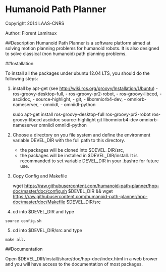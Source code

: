 #  Humanoid Path Planner

Copyright 2014 LAAS-CNRS

Author: Florent Lamiraux

##Description
Humanoid Path Planner is a software platform aimed at solving motion planning
problems for humanoid robots. It is also designed to solve classical (non
humanoid) path planning problems.

##Installation

To install all the packages under ubuntu 12.04 LTS, you should do the following
steps:

  1. install by apt-get (see http://wiki.ros.org/groovy/Installation/Ubuntu)
    - ros-groovy-desktop-full,
    - ros-groovy-pr2-robot,
    - ros-groovy-libccd,
    - asciidoc,
    - source-highlight,
    - git,
    - libomniorb4-dev,
    - omniorb-nameserver,
    - omniidl,
    - omniidl-python


        sudo apt-get install ros-groovy-desktop-full ros-groovy-pr2-robot ros-groovy-libccd asciidoc source-highlight git libomniorb4-dev omniorb-nameserver omniidl omniidl-python

  2. Choose a directory on you file system and define the environment
     variable DEVEL_DIR with the full path to this directory.
     - the packages will be cloned into $DEVEL_DIR/src,
     - the packages will be installed in $DEVEL_DIR/install.
     It is recommanded to set variable DEVEL_DIR in your .bashrc for future use.

  3. Copy Config and Makefile
        
        wget https://raw.githubusercontent.com/humanoid-path-planner/hpp-doc/master/doc/config.sh $DEVEL_DIR && wget https://raw.githubusercontent.com/humanoid-path-planner/hpp-doc/master/doc/Makefile $DEVEL_DIR/src
  
  4. cd into $DEVEL_DIR and type

    source config.sh

  5. cd into $DEVEL_DIR/src and type

    make all.

##Documentation

  Open $DEVEL_DIR/install/share/doc/hpp-doc/index.html in a web brower and you
  will have access to the documentation of most packages.
